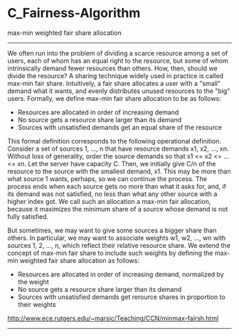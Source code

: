 # C_Fairness-Algorithm
 max-min weighted fair share allocation


***********************

We often run into the problem of dividing a scarce resource among a set of users, each of whom has an equal right to the resource, but some of whom intrinsically demand fewer resources than others. How, then, should we divide the resource? A sharing technique widely used in practice is called max-min fair share. Intuitively, a fair share allocates a user with a "small" demand what it wants, and evenly distributes unused resources to the "big" users. Formally, we define max-min fair share allocation to be as follows:

 - Resources are allocated in order of increasing demand
 - No source gets a resource share larger than its demand
 - Sources with unsatisfied demands get an equal share of the resource

This formal definition corresponds to the following operational definition. Consider a set of sources 1, ..., n that have resource demands x1, x2, ..., xn. Without loss of generality, order the source demands so that x1 <= x2 <= ... <= xn. Let the server have capacity C. Then, we initially give C/n of the resource to the source with the smallest demand, x1. This may be more than what source 1 wants, perhaps, so we can continue the process. The process ends when each source gets no more than what it asks for, and, if its demand was not satisfied, no less than what any other source with a higher index got. We call such an allocation a max-min fair allocation, because it maximizes the minimum share of a source whose demand is not fully satisfied.

But sometimes, we may want to give some sources a bigger share than others. In particular, we may want to associate weights w1, w2, ..., wn with sources 1, 2, ..., n, which reflect their relative resource share. We extend the concept of max-min fair share to include such weights by defining the max-min weighted fair share allocation as follows:

 - Resources are allocated in order of increasing demand, normalized by the weight
 - No source gets a resource share larger than its demand
 - Sources with unsatisfied demands get rerource shares in proportion to their weights

http://www.ece.rutgers.edu/~marsic/Teaching/CCN/minmax-fairsh.html
***********
